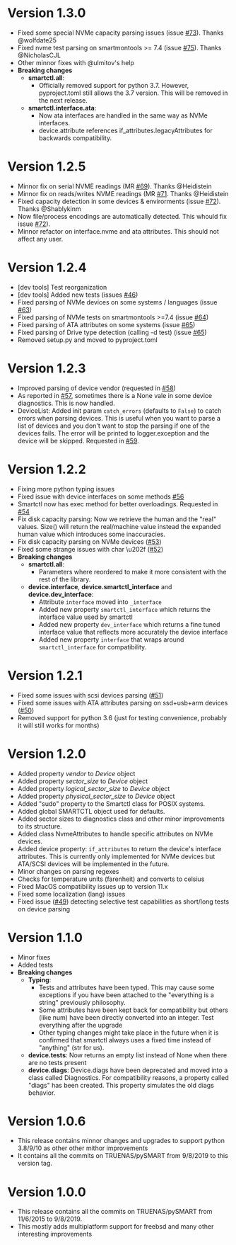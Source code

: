Version 1.3.0
=============

- Fixed some special NVMe capacity parsing issues (issue [#73](https://github.com/truenas/py-SMART/issues/73)). Thanks @wolfdate25
- Fixed nvme test parsing on smartmontools >= 7.4 (issue [#75](https://github.com/truenas/py-SMART/issues/75)). Thanks @NicholasCJL
- Other minnor fixes with @ulmitov's help
- **Breaking changes**
    - **smartctl.all**:
        - Officially removed support for python 3.7. However, pyproject.toml still allows the 3.7 version. This will be removed in the next release.
    - **smartctl.interface.ata**:
        - Now ata interfaces are handled in the same way as NVMe interfaces.
        - device.attribute references if_attributes.legacyAttributes for backwards compatibility.

Version 1.2.5
=============
- Minnor fix on serial NVME readings (MR [#69](https://github.com/truenas/py-SMART/pull/69)). Thanks @Heidistein
- Minnor fix on reads/writes NVME readings (MR [#71](https://github.com/truenas/py-SMART/pull/71). Thanks @Heidistein
- Fixed capacity detection in some devices & envirorments (issue [#72](https://github.com/truenas/py-SMART/issues/72)). Thanks @Shablykinm
- Now file/process encodings are automatically detected. This whould fix issue [#72](https://github.com/truenas/py-SMART/issues/72)).
- Minnor refactor on interface.nvme and ata attributes. This should not affect any user.

Version 1.2.4
=============
- [dev tools] Test reorganization
- [dev tools] Added new tests (issues [#46](https://github.com/truenas/py-SMART/issues/46))
- Fixed parsing of NVMe devices on some systems / languages (issue [#63](https://github.com/truenas/py-SMART/issues/63))
- Fixed parsing of NVMe tests on smartmontools >=7.4 (issue [#64](https://github.com/truenas/py-SMART/issues/64))
- Fixed parsing of ATA attributes on some systems (issue [#65](https://github.com/truenas/py-SMART/issues/65))
- Fixed parsing of Drive type detection (calling -d test) (issue [#65](https://github.com/truenas/py-SMART/issues/65))
- Removed setup.py and moved to pyproject.toml 

Version 1.2.3
=============
- Improved parsing of device vendor (requested in [#58](https://github.com/truenas/py-SMART/issues/58))
- As reported in [#57](https://github.com/truenas/py-SMART/issues/57), sometimes there is a None vale in some device diagnostics. This is now handled.
- DeviceList: Added init param `catch_errors` (defaults to `False`) to catch errors when parsing devices. This is useful when you want to parse a list of devices and you don't want to stop the parsing if one of the devices fails. The error will be printed to logger.exception and the device will be skipped. Requested in [#59](https://github.com/truenas/py-SMART/issues/59).

Version 1.2.2
=============
- Fixing more python typing issues
- Fixed issue with device interfaces on some methods [#56](https://github.com/truenas/py-SMART/issues/56)
- Smartctl now has exec method for better overloadings. Requested in [#54](https://github.com/truenas/py-SMART/issues/54)
- Fix disk capacity parsing: Now we retrieve the human and the "real" values. Size() will return the real/machine value instead the expanded human value which introduces some inaccuracies.
- Fix disk capacity parsing on NVMe devices ([#53](https://github.com/truenas/py-SMART/issues/53))
- Fixed some strange issues with char \u202f ([#52](https://github.com/truenas/py-SMART/issues/52))
- **Breaking changes**
    - **smartctl.all**:
        - Parameters where reordered to make it more consistent with the rest of the library.
    - **device.interface**, **device.smartctl_interface** and **device.dev_interface**:
        - Attribute `interface` moved into `_interface`
        - Added new property `smartctl_interface` which returns the interface value used by smartctl
        - Added new property `dev_interface` which returns a fine tuned interface value that reflects more accurately the device interface
        - Added new property `interface` that wraps around `smartctl_interface` for compatibility.

Version 1.2.1
=============
- Fixed some issues with scsi devices parsing ([#51](https://github.com/truenas/py-SMART/issues/51))
- Fixed some issues with ATA attributes parsing on ssd+usb+arm devices ([#50](https://github.com/truenas/py-SMART/issues/50))
- Removed support for python 3.6 (just for testing convenience, probably it will still works for months)

Version 1.2.0
=============
- Added property *vendor* to *Device* object
- Added property *sector_size* to *Device* object
- Added property *logical_sector_size* to *Device* object
- Added property *physical_sector_size* to *Device* object
- Added "sudo" property to the Smartctl class for POSIX systems.
- Added global SMARTCTL object used for defaults.
- Added sector sizes to diagnostics class and other minor improvements to its structure.
- Added class NvmeAttributes to handle specific attributes on NVMe devices.
- Added device property: `if_attributes` to return the device's interface attributes. This is
    currently only implemented for NVMe devices but ATA/SCSI devices will be implemented in the
    future.
- Minor changes on parsing regexes
- Checks for temperature units (farenheit) and converts to celsius
- Fixed MacOS compatibility issues up to version 11.x
- Fixed some localization (lang) issues
- Fixed issue ([#49](https://github.com/truenas/py-SMART/issues/49)) detecting selective test 
    capabilities as short/long tests on device parsing

Version 1.1.0
=============
- Minor fixes
- Added tests
- **Breaking changes**
    - **Typing**:
        - Tests and attributes have been typed. This may cause some exceptions if you have been attached to the "everything is a string" previously philosophy.
        - Some attributes have been kept back for compatibility but others (like num) have been directly converted into an integer. Test everything after the upgrade
        - Other typing changes might take place in the future when it is confirmed that smartctl always uses a fixed time instead of "anything" (str for us).
    - **device.tests**: Now returns an empty list instead of None when there are no tests present
    - **device.diags**: Device.diags have been deprecated and moved into a class called Diagnostics. For compatibility reasons, a property called "diags" has been created. This property simulates the old diags behavior.

Version 1.0.6
=============
- This release contains minnor changes and upgrades to support python 3.8/9/10 as other other mithor improvements
- It contains all the commits on TRUENAS/pySMART from 9/8/2019 to this version tag.

Version 1.0.0
=============
- This release contains all the commits on TRUENAS/pySMART from 11/6/2015 to 9/8/2019.
- This mostly adds multiplatform support for freebsd and many other interesting improvements

